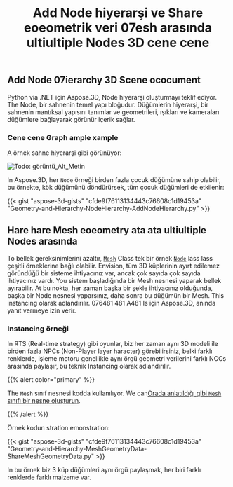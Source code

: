 ﻿---
title: Add Node hiyerarşi ve Share eoeometrik veri 07esh arasında ultiultiple Nodes 3D cene cene
type: docs
weight: 40
url: /tr/python-net/add-node-hierarchy-and-share-geometric-data-of-mesh-among-multiple-nodes-of-3d-scene/
description: Python via .NET için Aspose.3D, Node hiyerarşi oluşturmayı teklif ediyor. The Node, bir sahnenin temel yapı bloğudur. Düğümlerin hiyerarşi, bir sahnenin mantıksal yapısını tanımlar ve geometrileri, ışıkları ve kameraları düğümlere bağlayarak görünür içerik sağlar.
---
## **Add Node 07ierarchy 3D Scene ococument**
Python via .NET için Aspose.3D, Node hiyerarşi oluşturmayı teklif ediyor. The Node, bir sahnenin temel yapı bloğudur. Düğümlerin hiyerarşi, bir sahnenin mantıksal yapısını tanımlar ve geometrileri, ışıkları ve kameraları düğümlere bağlayarak görünür içerik sağlar.
### **Cene cene Graph ample xample**
A örnek sahne hiyerarşi gibi görünüyor:

![Todo: görüntü_Alt_Metin](add-node-hierarchy-and-share-geometric-data-of-mesh-among-multiple-nodes-of-3d-scene_1.png)

In Aspose.3D, her `Node` örneği birden fazla çocuk düğümüne sahip olabilir, bu örnekte, kök düğümünü döndürürsek, tüm çocuk düğümleri de etkilenir:

{{< gist "aspose-3d-gists" "cfde9f76113134443c76608c1d19453a" "Geometry-and-Hierarchy-NodeHierarchy-AddNodeHierarchy.py" >}}
## **Hare hare Mesh eoeometry ata ata ultiultiple Nodes arasında**
To bellek gereksinimlerini azaltır, [`Mesh`](https://reference.aspose.com/3d/net/aspose.threed.entities/mesh) Class tek bir örnek [`Node`](https://reference.aspose.com/3d/net/aspose.threed/node) lass lass çeşitli örneklerine bağlı olabilir. Envision, tüm 3D küplerinin ayırt edilemez göründüğü bir sisteme ihtiyacınız var, ancak çok sayıda çok sayıda ihtiyacınız vardı. You sistem başladığında bir Mesh nesnesi yaparak bellek ayırabilir. At bu nokta, her zaman başka bir şekle ihtiyacınız olduğunda, başka bir Node nesnesi yaparsınız, daha sonra bu düğümün bir Mesh. This instancing olarak adlandırılır. 076481 481 A481 Is için Aspose.3D, anında yanıt vermeye izin verir.
### **Instancing örneği**
In RTS (Real-time strategy) gibi oyunlar, biz her zaman aynı 3D modeli ile birden fazla NPCs (Non-Player layer haracter) görebilirsiniz, belki farklı renklerde, işleme motoru genellikle aynı örgü geometri verilerini farklı NCCs arasında paylaşır, bu teknik Instancing olarak adlandırılır.

{{% alert color="primary" %}}

The `Mesh` sınıf nesnesi kodda kullanılıyor. We can[Orada anlatıldığı gibi `Mesh` sınıfı bir nesne oluşturun](/3d/tr/python-net/create-3d-mesh-and-scene/).

{{% /alert %}}

Örnek kodun stration emonstration:

{{< gist "aspose-3d-gists" "cfde9f76113134443c76608c1d19453a" "Geometry-and-Hierarchy-MeshGeometryData-ShareMeshGeometryData.py" >}}

In bu örnek biz 3 küp düğümleri aynı örgü paylaşmak, her biri farklı renklerde farklı malzeme var.

